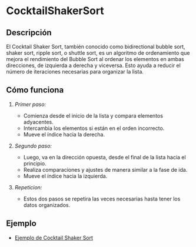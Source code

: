 # CocktailShakerSort
## Descripción

El Cocktail Shaker Sort, también conocido como bidirectional bubble sort, shaker sort, ripple sort, o shuttle sort, es un algoritmo de ordenamiento que mejora el rendimiento del Bubble Sort al ordenar los elementos en ambas direcciones, de izquierda a derecha y viceversa. Esto ayuda a reducir el número de iteraciones necesarias para organizar la lista.

## Cómo funciona

1. *Primer paso:*
   - Comienza desde el inicio de la lista y compara elementos adyacentes.
   - Intercambia los elementos si están en el orden incorrecto.
   - Mueve el índice hacia la derecha.

2. *Segundo paso:*
   - Luego, va en la dirección opuesta, desde el final de la lista hacia el principio.
   - Realiza comparaciones y ajustes de manera similar a la fase de ida.
   - Mueve el índice hacia la izquierda.

3. *Repeticion:*
   - Estos dos pasos se repetira las veces necesarias hasta tener los datos organizados.

## Ejemplo

- [Ejemplo de Cocktail Shaker Sort](https://youtu.be/4LhQtuEzOU8?si=4fUjOMjVSG-wLNLY)
